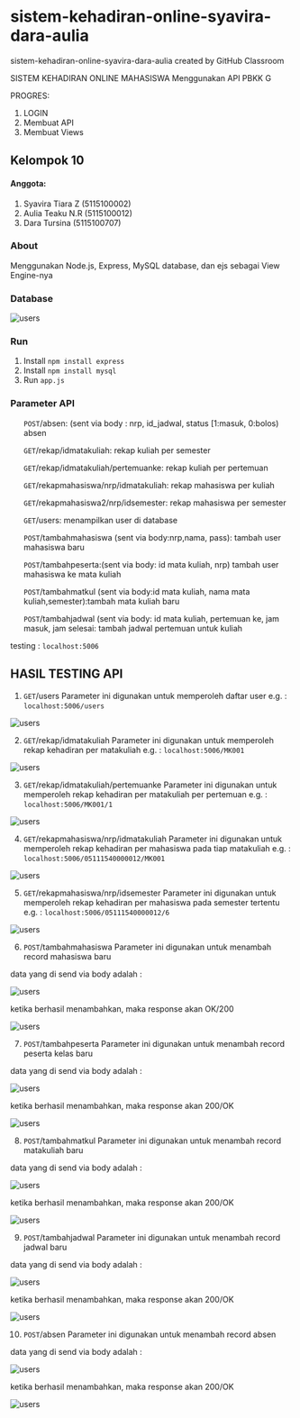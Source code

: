 # sistem-kehadiran-online-syavira-dara-aulia
sistem-kehadiran-online-syavira-dara-aulia created by GitHub Classroom

SISTEM KEHADIRAN ONLINE MAHASISWA Menggunakan API
PBKK G

PROGRES:
1. LOGIN
2. Membuat API
3. Membuat Views

<h2> Kelompok 10 </h2>
<h4>Anggota:</h4>
<ol>
  <li>Syavira Tiara Z (5115100002)</li>
  <li>Aulia Teaku N.R (5115100012)</li>
  <li>Dara Tursina    (5115100707)</li>
</ol>

<h3>About</h3>
Menggunakan Node.js, Express, MySQL database, dan ejs sebagai View Engine-nya

<h3>Database </h3>

![users](/image/database.PNG)

<h3>Run</h3>
<ol>
  <li>Install <code>npm install express</code> </li>
  <li>Install <code>npm install mysql</code></li>
  <li>Run <code>app.js</code></li>
</ol>

<h3>Parameter API</h3>
<ol><code>POST</code>/absen: (sent via body : nrp, id_jadwal, status [1:masuk, 0:bolos) absen</ol>
<ol><code>GET</code>/rekap/idmatakuliah: rekap kuliah per semester</ol>
<ol><code>GET</code>/rekap/idmatakuliah/pertemuanke: rekap kuliah per pertemuan</ol>
<ol><code>GET</code>/rekapmahasiswa/nrp/idmatakuliah: rekap mahasiswa per kuliah</ol>
<ol><code>GET</code>/rekapmahasiswa2/nrp/idsemester: rekap mahasiswa per semester</ol>
<ol><code>GET</code>/users: menampilkan user di database</ol>
<ol><code>POST</code>/tambahmahasiswa (sent via body:nrp,nama, pass): tambah user mahasiswa baru</ol>
<ol><code>POST</code>/tambahpeserta:(sent via body: id mata kuliah, nrp) tambah user mahasiswa ke mata kuliah</ol>
<ol><code>POST</code>/tambahmatkul (sent via body:id mata kuliah, nama mata kuliah,semester):tambah mata kuliah baru</ol>
<ol><code>POST</code>/tambahjadwal (sent via body: id mata kuliah, pertemuan ke, jam masuk, jam selesai: tambah jadwal pertemuan untuk kuliah</ol>

testing : <code>localhost:5006</code>

## HASIL TESTING API

1. <code>GET</code>/users
Parameter ini digunakan untuk memperoleh daftar user e.g. : <code>localhost:5006/users</code>

![users](/image/users.PNG)

2. <code>GET</code>/rekap/idmatakuliah
Parameter ini digunakan untuk memperoleh rekap kehadiran per matakuliah e.g. : <code>localhost:5006/MK001</code>

![users](/image/rekap_matkul.PNG)

3. <code>GET</code>/rekap/idmatakuliah/pertemuanke
Parameter ini digunakan untuk memperoleh rekap kehadiran per matakuliah per pertemuan e.g. : <code>localhost:5006/MK001/1</code>

![users](/image/rekap_matkul_pertemuan.PNG)

4. <code>GET</code>/rekapmahasiswa/nrp/idmatakuliah
Parameter ini digunakan untuk memperoleh rekap kehadiran per mahasiswa pada tiap matakuliah e.g. : <code>localhost:5006/05111540000012/MK001</code>

![users](/image/rekapmahasiswa.PNG)

5. <code>GET</code>/rekapmahasiswa/nrp/idsemester
Parameter ini digunakan untuk memperoleh rekap kehadiran per mahasiswa pada semester tertentu e.g. : <code>localhost:5006/05111540000012/6</code>

![users](/image/rekapmahasiswa2.PNG)

6. <code>POST</code>/tambahmahasiswa
Parameter ini digunakan untuk menambah record mahasiswa baru

data yang di send via body adalah :

![users](/image/tambahmahasiswa.PNG)

ketika berhasil menambahkan, maka response akan OK/200

![users](/image/yestambahmahasiswa.PNG)

7. <code>POST</code>/tambahpeserta
Parameter ini digunakan untuk menambah record peserta kelas baru

data yang di send via body adalah :

![users](/image/tambahpeserta.PNG)

ketika berhasil menambahkan, maka response akan 200/OK

![users](/image/yestambahpeserta.PNG)

8. <code>POST</code>/tambahmatkul
Parameter ini digunakan untuk menambah record matakuliah baru

data yang di send via body adalah :

![users](/image/tambahmatkul.PNG)

ketika berhasil menambahkan, maka response akan 200/OK

![users](/image/yestambahmatkul.PNG)

9. <code>POST</code>/tambahjadwal
Parameter ini digunakan untuk menambah record jadwal baru

data yang di send via body adalah :

![users](/image/tambahjadwal.PNG)

ketika berhasil menambahkan, maka response akan 200/OK

![users](/image/yestambahjadwal.PNG)

10. <code>POST</code>/absen
Parameter ini digunakan untuk menambah record absen

data yang di send via body adalah :

![users](/image/absen.PNG)

ketika berhasil menambahkan, maka response akan 200/OK

![users](/image/yesabsen.PNG)
